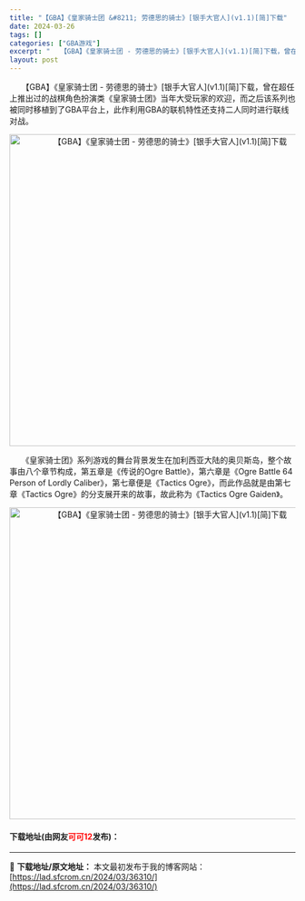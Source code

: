 ```yaml
---
title: "【GBA】《皇家骑士团 &#8211; 劳德思的骑士》[银手大官人](v1.1)[简]下载"
date: 2024-03-26
tags: []
categories: ["GBA游戏"]
excerpt: "　　【GBA】《皇家骑士团 - 劳德思的骑士》[银手大官人](v1.1)[简]下载，曾在超任上推出过的战棋角色扮演类《皇家骑士团》当年大受玩家的欢迎，而之后该系列也被同时移植到了GBA平台上，此作利用GBA的联机特性还支持二人同时进行联线对战。 　　《皇家骑士团》系列游戏的舞台背景发生在加利西亚大陆&hellip;"
layout: post
---
```


 <p>　　【GBA】《皇家骑士团 - 劳德思的骑士》[银手大官人](v1.1)[简]下载，曾在超任上推出过的战棋角色扮演类《皇家骑士团》当年大受玩家的欢迎，而之后该系列也被同时移植到了GBA平台上，此作利用GBA的联机特性还支持二人同时进行联线对战。</p> <p align="center"><img align="" border="0" src="https://lad.sfcrom.cn/wp-content/uploads/2024/03/20240326_660263e8be2f4.jpg" width="550" alt="【GBA】《皇家骑士团 - 劳德思的骑士》[银手大官人](v1.1)[简]下载" /></p> <p>　　《皇家骑士团》系列游戏的舞台背景发生在加利西亚大陆的奥贝斯岛，整个故事由八个章节构成，第五章是《传说的Ogre Battle》，第六章是《Ogre Battle 64 Person of Lordly Caliber》，第七章便是《Tactics Ogre》，而此作品就是由第七章《Tactics Ogre》的分支展开来的故事，故此称为《Tactics Ogre Gaiden》。</p> <p align="center"><img align="" border="0" src="https://lad.sfcrom.cn/wp-content/uploads/2024/03/20240326_660263e93e914.jpg" width="550" alt="【GBA】《皇家骑士团 - 劳德思的骑士》[银手大官人](v1.1)[简]下载" /></p> <p><h4>下载地址(由网友<font color="red">可可12</font>发布)：</h4></p> 

---
📖 **下载地址/原文地址：** 本文最初发布于我的博客网站：[https://lad.sfcrom.cn/2024/03/36310/](https://lad.sfcrom.cn/2024/03/36310/)
